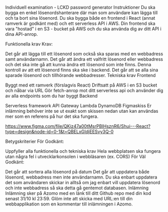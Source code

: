 Individuell examination - LCKD password generator
Instruktioner
Du ska bygga en enkel lösenordshanterare där man som användare kan lägga till och ta bort sina lösenord. Du ska bygga både en frontend i React (annat ramverk är godkänt med) och ett serverless API i AWS. Din frontend ska vara "hostad" i en S3 - bucket på AWS och du ska använda dig av ditt API i dina API-anrop.

Funktionella krav
Krav:

Det går att lägga till ett lösenord som också ska sparas med en webbadress samt användarnamn.
Det går att ändra ett valfritt lösenord eller webbadress och det ska inte gå att kunna ändra ett lösenord som inte finns. Denna kontroll av att ett lösenord finns ska ske i backend.
Det går att se alla sina sparade lösenord och tillhörande webbadresser.
Tekniska krav
Frontend

Byggt med ett ramverk (förslagvis React)
Driftsatt på AWS i en S3 bucket och nåbar via URL
Gör fetch-anrop mot ditt serverless api och använder dig av alla endpoints som du har byggt
Backend

Serverless framework
API Gateway
Lambda
DynamoDB
Figmaskiss
Er inlämning behöver inte se ut exakt som skissen nedan utan kan användas mer som en referens på hur det ska fungera.

https://www.figma.com/file/QKiz47a00tMsrPBIHsznR6/Shui---React?type=design&node-id=0-1&t=QBELxGIdjEESvy3Q-0

Betygskriterier
För Godkänt:

Uppfyller alla funktionella och tekniska krav
Hela webbplatsen ska fungera utan några fel i utvecklarkonsolen i webbläsaren (ex. CORS)
För Väl Godkänt:

Det går att sortera alla lösenord på datum
Det går att uppdatera både lösenord, webbadress men inte användarnamn. Du ska enbart uppdatera det som användaren skickar in alltså om jag enbart vill uppdatera lösenord och inte webbadress så ska detta gå gentemot databasen.
Inlämning
Inlämning sker på Azomo med en länk till ditt Github repo med din kod senast 31/10 kl 23:59. Glöm inte att skicka med URL:en till din webbapplikation som en kommentar till inlämningen i Azomo.


